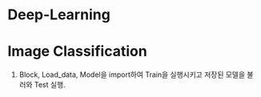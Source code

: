 # Deep-Learning

# Image Classification
  1. Block, Load_data, Model을 import하여 Train을 실행시키고 저장된 모델을 불러와 Test 실행.
